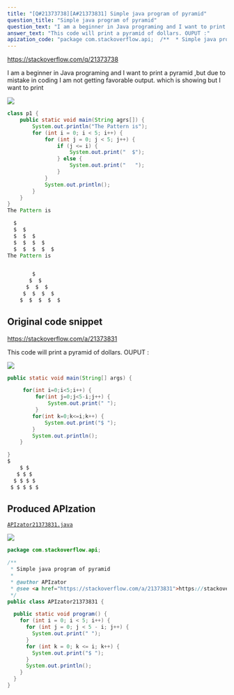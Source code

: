 ```yaml
---
title: "[Q#21373738][A#21373831] Simple java program of pyramid"
question_title: "Simple java program of pyramid"
question_text: "I am a beginner in Java programing and I want to print a pyramid ,but due to mistake in coding I am not getting favorable output. which is showing but I want to print"
answer_text: "This code will print a pyramid of dollars. OUPUT :"
apization_code: "package com.stackoverflow.api;  /**  * Simple java program of pyramid  *  * @author APIzator  * @see <a href=\"https://stackoverflow.com/a/21373831\">https://stackoverflow.com/a/21373831</a>  */ public class APIzator21373831 {    public static void program() {     for (int i = 0; i < 5; i++) {       for (int j = 0; j < 5 - i; j++) {         System.out.print(\" \");       }       for (int k = 0; k <= i; k++) {         System.out.print(\"$ \");       }       System.out.println();     }   } }"
---
```


https://stackoverflow.com/q/21373738

I am a beginner in Java programing and I want to print a pyramid ,but due to mistake in coding I am not getting favorable output.
which is showing
but I want to print


<div class="code-logo"><img src="/stackoverflow.png" /></div>

```java
class p1 {
    public static void main(String agrs[]) {
        System.out.println("The Pattern is");
        for (int i = 0; i < 5; i++) {
            for (int j = 0; j < 5; j++) {
                if (j <= i) {
                    System.out.print("  $");
                } else {
                    System.out.print("   ");
                }
            }
            System.out.println();
        }
    }
}
The Pattern is

  $            
  $  $         
  $  $  $      
  $  $  $  $   
  $  $  $  $  $
The Pattern is


        $            
       $  $         
      $  $  $      
     $  $  $  $   
    $  $  $  $  $
```


## Original code snippet

https://stackoverflow.com/a/21373831

This code will print a pyramid of dollars.
OUPUT :

<div class="code-logo"><img src="/stackoverflow.png" /></div>

```java
public static void main(String[] args) {

     for(int i=0;i<5;i++) {
         for(int j=0;j<5-i;j++) {
             System.out.print(" ");
         }
        for(int k=0;k<=i;k++) {
            System.out.print("$ ");
        }
        System.out.println();  
    }

}
$ 
    $ $ 
   $ $ $ 
  $ $ $ $ 
 $ $ $ $ $
```

## Produced APIzation

[`APIzator21373831.java`](https://github.com/pasqualesalza/apization-temp/raw/main/data/search/APIzator21373831.java)

<div class="code-logo"><img src="/apizator.png" /></div>

```java
package com.stackoverflow.api;

/**
 * Simple java program of pyramid
 *
 * @author APIzator
 * @see <a href="https://stackoverflow.com/a/21373831">https://stackoverflow.com/a/21373831</a>
 */
public class APIzator21373831 {

  public static void program() {
    for (int i = 0; i < 5; i++) {
      for (int j = 0; j < 5 - i; j++) {
        System.out.print(" ");
      }
      for (int k = 0; k <= i; k++) {
        System.out.print("$ ");
      }
      System.out.println();
    }
  }
}

```